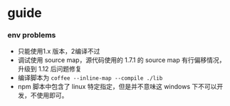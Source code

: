 # guide

### env problems

- 只能使用1.x 版本，2编译不过
- 调试使用 source map，源代码使用的 1.7.1 的 source map 有行偏移情况， 升级到 1.12 后问题修复
- 编译脚本为 `coffee --inline-map --compile ./lib`  
- npm 脚本中包含了 linux 特定指定，但是并不意味这 windows 下不可以开发，不使用即可。
